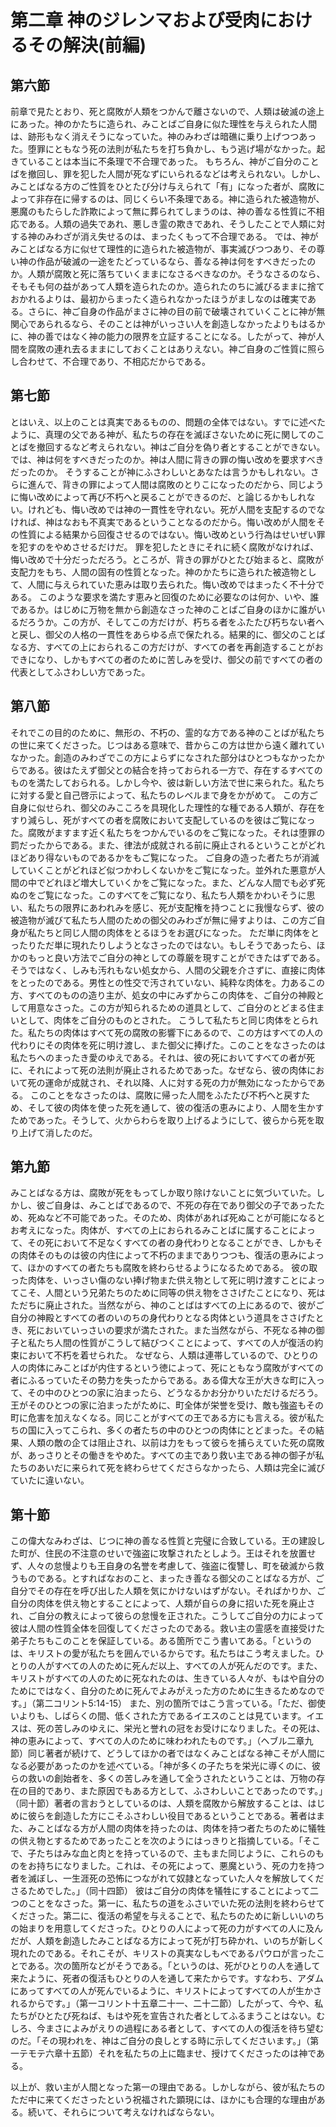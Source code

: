 # 第二章 神のジレンマおよび受肉におけるその解決(前編)

## 第六節

前章で見たとおり、死と腐敗が人類をつかんで離さないので、人類は破滅の途上にあった。神のかたちに造られ、みことばご自身に似た理性を与えられた人間は、跡形もなく消えそうになっていた。神のみわざは暗礁に乗り上げつつあった。堕罪にともなう死の法則が私たちを打ち負かし、もう逃げ場がなかった。起きていることは本当に不条理で不合理であった。 もちろん、神がご自分のことばを撤回し、罪を犯した人間が死なずにいられるなどは考えられない。しかし、みことばなる方のご性質をひとたび分け与えられて「有」になった者が、腐敗によって非存在に帰するのは、同じくらい不条理である。神に造られた被造物が、悪魔のもたらした詐欺によって無に葬られてしまうのは、神の善なる性質に不相応である。人類の過失であれ、悪しき霊の欺きであれ、そうしたことで人類に対する神のみわざが消え失せるのは、まったくもって不合理である。 では、神がみことばなる方に似せて理性的に造られた被造物が、事実滅びつつあり、その尊い神の作品が破滅の一途をたどっているなら、善なる神は何をすべきだったのか。人類が腐敗と死に落ちていくままになさるべきなのか。そうなさるのなら、そもそも何の益があって人類を造られたのか。造られたのちに滅びるままに捨ておかれるよりは、最初からまったく造られなかったほうがましなのは確実である。さらに、神ご自身の作品がまさに神の目の前で破壊されていくことに神が無関心であられるなら、そのことは神がいっさい人を創造しなかったよりもはるかに、神の善ではなく神の能力の限界を立証することになる。したがって、神が人間を腐敗の連れ去るままにしておくことはありえない。神ご自身のご性質に照らし合わせて、不合理であり、不相応だからである。

## 第七節

とはいえ、以上のことは真実であるものの、問題の全体ではない。すでに述べたように、真理の父である神が、私たちの存在を滅ぼさないために死に関してのことばを撤回するなど考えられない。神はご自分を偽り者とすることができない。では、神は何をすべきだったのか。神は人間に背きの罪の悔い改めを要求すべきだったのか。 そうすることが神にふさわしいとあなたは言うかもしれない。さらに進んで、背きの罪によって人間は腐敗のとりこになったのだから、同じように悔い改めによって再び不朽へと戻ることができるのだ、と論じるかもしれない。けれども、悔い改めでは神の一貫性を守れない。死が人間を支配するのでなければ、神はなおも不真実であるということなるのだから。悔い改めが人間をその性質による結果から回復させるのではない。悔い改めという行為はせいぜい罪を犯すのをやめさせるだけだ。 罪を犯したときにそれに続く腐敗がなければ、悔い改めで十分だっただろう。ところが、背きの罪がひとたび始まると、腐敗が支配力をもち、人間の固有の性質となった。神のかたちに造られた被造物として、人間に与えられていた恵みは取り去られた。悔い改めではまったく不十分である。 このような要求を満たす恵みと回復のために必要なのは何か、いや、誰であるか。はじめに万物を無から創造なさった神のことばご自身のほかに誰がいるだろうか。この方が、そしてこの方だけが、朽ちる者をふたたび朽ちない者へと戻し、御父の人格の一貫性をあらゆる点で保たれる。結果的に、御父のことばなる方、すべての上におられるこの方だけが、すべての者を再創造することがおできになり、しかもすべての者のために苦しみを受け、御父の前ですべての者の代表としてふさわしい方であった。

## 第八節

それでこの目的のために、無形の、不朽の、霊的な方である神のことばが私たちの世に来てくださった。じつはある意味で、昔からこの方は世から遠く離れていなかった。創造のみわざでこの方によらずになされた部分はひとつもなかったからである。彼はたえず御父との結合を持っておられる一方で、存在するすべてのものを満たしておられる。しかし今や、彼は新しい方法で世に来られた。私たちに対する愛と自己啓示によって、私たちのレベルまで身をかがめて。 この方ご自身に似せられ、御父のみこころを具現化した理性的な種である人類が、存在をすり減らし、死がすべての者を腐敗において支配しているのを彼はご覧になった。腐敗がますます近く私たちをつかんでいるのをご覧になった。それは堕罪の罰だったからである。また、律法が成就される前に廃止されるということがどれほどあり得ないものであるかをもご覧になった。 ご自身の造った者たちが消滅していくことがどれほど似つかわしくないかをご覧になった。並外れた悪意が人間の中でどれほど増大していくかをご覧になった。また、どんな人間でも必ず死ぬのをご覧になった。このすべてをご覧になり、私たち人類をかわいそうに思い、私たちの限界にあわれみを感じ、死が支配権を持つことに我慢ならず、彼の被造物が滅びて私たち人間のための御父のみわざが無に帰すよりは、この方ご自身が私たちと同じ人間の肉体をとるほうをお選びになった。 ただ単に肉体をとったりただ単に現れたりしようとなさったのではない。もしそうであったら、ほかのもっと良い方法でご自分の神としての尊厳を現すことができたはずである。そうではなく、しみも汚れもない処女から、人間の父親を介さずに、直接に肉体をとったのである。男性との性交で汚されていない、純粋な肉体を。力あるこの方、すべてのものの造り主が、処女の中にみずからこの肉体を、ご自分の神殿として用意なさった。この方が知られるための道具として、ご自分のとどまる住まいとして、肉体をご自分のものとされた。 こうして私たちと同じ肉体をとられた。私たちの肉体はすべて死の腐敗の影響下にあるので、この方はすべての人の代わりにその肉体を死に明け渡し、また御父に捧げた。このことをなさったのは私たちへのまったき愛のゆえである。それは、彼の死においてすべての者が死に、それによって死の法則が廃止されるためであった。なぜなら、彼の肉体において死の運命が成就され、それ以降、人に対する死の力が無効になったからである。 このことをなさったのは、腐敗に帰った人間をふたたび不朽へと戻すため、そして彼の肉体を使った死を通して、彼の復活の恵みにより、人間を生かすためであった。そうして、火からわらを取り上げるようにして、彼らから死を取り上げて消したのだ。

## 第九節

みことばなる方は、腐敗が死をもってしか取り除けないことに気づいていた。しかし、彼ご自身は、みことばであるので、不死の存在であり御父の子であったため、死ぬなど不可能であった。そのため、肉体があれば死ぬことが可能になるとお考えになった。肉体が、すべての上におられるみことばに属することによって、その死において不足なくすべての者の身代わりとなることができ、しかもその肉体そのものは彼の内住によって不朽のままでありつつも、復活の恵みによって、ほかのすべての者たちも腐敗を終わらせるようになるためである。 彼の取った肉体を、いっさい傷のない捧げ物また供え物として死に明け渡すことによってこそ、人間という兄弟たちのために同等の供え物をささげたことになり、死はただちに廃止された。当然ながら、神のことばはすべての上にあるので、彼がご自分の神殿とすべての者のいのちの身代わりとなる肉体という道具をささげたとき、死においていっさいの要求が満たされた。また当然ながら、不死なる神の御子と私たち人間の性質がこうして結びつくことによって、すべての人が復活の約束において不朽を着せられた。 なぜなら、人類は連帯しているので、ひとりの人の肉体にみことばが内住するという徳によって、死にともなう腐敗がすべての者にふるっていたその勢力を失ったからである。ある偉大な王が大きな町に入って、その中のひとつの家に泊まったら、どうなるかお分かりいただけるだろう。王がそのひとつの家に泊まったがために、町全体が栄誉を受け、敵も強盗もその町に危害を加えなくなる。同じことがすべての王である方にも言える。彼が私たちの国に入ってこられ、多くの者たちの中のひとつの肉体にとどまった。その結果、人類の敵の企ては阻止され、以前は力をもって彼らを捕らえていた死の腐敗が、あっさりとその働きをやめた。すべての主であり救い主である神の御子が私たちのあいだに来られて死を終わらせてくださらなかったら、人類は完全に滅びていたに違いない。

## 第十節

この偉大なみわざは、じつに神の善なる性質と完璧に合致している。王の建設した町が、住民の不注意のせいで強盗に攻撃されたとしよう。王はそれを放置せず、人々の怠慢よりも王自身の名誉を考慮して、強盗に復讐し、町を破滅から救うものである。とすればなおのこと、まったき善なる御父のことばなる方が、ご自分でその存在を呼び出した人類を気にかけないはずがない。そればかりか、ご自分の肉体を供え物とすることによって、人類が自らの身に招いた死を廃止され、ご自分の教えによって彼らの怠慢を正された。こうしてご自分の力によって彼は人間の性質全体を回復してくださったのである。救い主の霊感を直接受けた弟子たちもこのことを保証している。ある箇所でこう書いてある。「というのは、キリストの愛が私たちを囲んでいるからです。私たちはこう考えました。ひとりの人がすべての人のために死んだ以上、すべての人が死んだのです。また、キリストがすべての人のために死なれたのは、生きている人々が、もはや自分のためにではなく、自分のために死んでよみがえった方のために生きるためなのです。」（第二コリント5:14-15） また、別の箇所ではこう言っている。「ただ、御使いよりも、しばらくの間、低くされた方であるイエスのことは見ています。イエスは、死の苦しみのゆえに、栄光と誉れの冠をお受けになりました。その死は、神の恵みによって、すべての人のために味わわれたものです。」（ヘブル二章九節）同じ著者が続けて、どうしてほかの者ではなくみことばなる神こそが人間になる必要があったのかを述べている。「神が多くの子たちを栄光に導くのに、彼らの救いの創始者を、多くの苦しみを通して全うされたということは、万物の存在の目的であり、また原因でもある方として、ふさわしいことであったのです。」（同十節）著者の言おうとしているのは、人類を腐敗から解放することは、はじめに彼らを創造した方にこそふさわしい役目であるということである。著者はまた、みことばなる方が人間の肉体を持ったのは、肉体を持つ者たちのために犠牲の供え物とするためであったことを次のようにはっきりと指摘している。「そこで、子たちはみな血と肉とを持っているので、主もまた同じように、これらのものをお持ちになりました。これは、その死によって、悪魔という、死の力を持つ者を滅ぼし、一生涯死の恐怖につながれて奴隷となっていた人々を解放してくださるためでした。」（同十四節） 彼はご自分の肉体を犠牲にすることによって二つのことをなさった。第一に、私たちの道をふさいでいた死の法則を終わらせてくださった。第二に、復活の希望を与えることで、私たちのために新しいいのちの始まりを用意してくださった。ひとりの人によって死の力がすべての人に及んだが、人類を創造したみことばなる方によって死が打ち砕かれ、いのちが新しく現れたのである。それこそが、キリストの真実なしもべであるパウロが言ったことである。次の箇所などがそうである。「というのは、死がひとりの人を通して来たように、死者の復活もひとりの人を通して来たからです。すなわち、アダムにあってすべての人が死んでいるように、キリストによってすべての人が生かされるからです。」（第一コリント十五章二十一、二十二節）したがって、今や、私たちがひとたび死ねば、もはや死を宣告された者としてふるまうことはない。むしろ、今まさによみがえりの過程にある者として、すべての人の復活を待ち望むのだ。「その現われを、神はご自分の良しとする時に示してくださいます。」（第一テモテ六章十五節）それを私たちの上に臨ませ、授けてくださったのは神である。

以上が、救い主が人間となった第一の理由である。しかしながら、彼が私たちのただ中に来てくださったという祝福された顕現には、ほかにも合理的な理由がある。続いて、それらについて考えなければならない。
